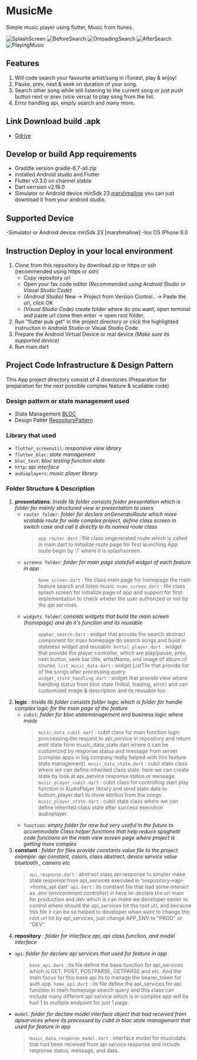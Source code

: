 # MusicMe

Simple music player using flutter, Music from Itunes.

![SplashScreen](./assets/images/splash.PNG) ![BeforeSearch](./assets/images/beforeSearch.PNG) ![OnloadingSearch](./assets/images/onloading.PNG) ![AfterSearch](./assets/images/onsearch.PNG) ![PlayingMusic](./assets/images/playingMusic.PNG)

## Features

1. Will code search your favourite artist/song in iTunes!, play & enjoy!
2. Pause, prev, next & seek on duration of your song.
3. Search other song while still listening to the current song or just push button next or prev (vice verca) to play song from the list.
4. Error handling api, empty search and many more.

## Link Download build .apk

- [Gdrive](https://drive.google.com/drive/folders/1GDyKWi5HYKpWxIc0qzZpzV_lndV4Cxec?usp=sharing)

## Develop or build App requirements

- Graddle version gradle-6.7-all.zip
- installed Android studio and Flutter
- Flutter v3.3.0 on channel stable
- Dart verrsion v2.18.0
- Simulator or Android device minSdk 23 [marshmallow](https://androidsdkoffline.blogspot.com/p/android-sdk-60-api-23-marshmallow.html) you can just download it from your android studio.

## Supported Device

-Simulator or Android device minSdk 23 [marshmallow]
-Ios OS IPhone 9.0

## Instruction Deploy in your local environment

1. Clone from this repository by download zip or https or ssh (recommended using https or ssh)
   - Copy repository url
   - Open your fav code editor _(Recommended using Android Studio or Visual Studio Code)_
   - _(Android Studio)_ New -> Project from Version Control.. -> Paste the url, click OK
   - _(Visual Studio Code)_ create folder where do you want, open terminal and paste url clone then enter -> open root folder.
2. Run "flutter pub get" in the project directory or click the highlighted instruction in Android Studio or Visual Studio Code
3. Prepare the Android Virtual Device or real device _(Make sure its supported device)_
4. Run main.dart

## Project Code Infrastructure & Design Pattern

This App project directory consist of 4 directories (Preparation for preparation for the next possible complex feature & scallable code)

### Design pattern or state management used

- State Management [BLOC](https://bloclibrary.dev/#/)
- Design Patter [RepositoryPattern](https://blog.logrocket.com/implementing-repository-pattern-flutter/#:~:text=Flutter%20developers%20use%20various%20design,widgets%20into%20private%20methods%2Fclasses.)

### Library that used

- `flutter_screenutil`: _responsive view library_
- `flutter_bloc`: _state management_
- `bloc_test`: _bloc testing function state_
- `http`: _api interface_
- `audioplayers`: _music player library_

### Folder Structure & Description

1. **presentations**: _Inside lib folder consists folder presentation which is folder for mainly structured view or presentation to users_
   - `router folder`: _folder for declare onGenerateRoute which more scalable route for wide complex project, define class screen in switch case and call it directly to its named route class_
     > `app_router.dart` : file class ongenerated route which is called in main.dart to initialize route page for first launching App route begin by '/' where it is splashscreen.
   - `screens folder`: _folder for main page statefull widget of each feature in app_
     > `home_screen.dart` : file class main page for homepage the main feature search and listen music.
     > `home_screen.dart` : file class splash screen for initialize page of app and support for first implementation to check wheter the user authorized or not by the api services.
   - `widgets folder`: _consists widgets that build the main screen (homepage) and do it's function and its reusable_
     > `appbar_search.dart` : widget that provide the search abstract component for main homepage do search songs and build in stateless widget and reusable.
     > `bottol_player.dart` : widget that provide the player controller, which are play/pause, prev, next button, seek bar title, artistName, and image of album of course.
     > `list_music_data.dart` : widget ListTile that provide list of the songs after processing query.
     > `widget_state_handling.dart` : widget that provide view where handling status from bloc state (Initial, loading, error) and can customized image & description and its reusable too.
2. **logic** : _Inside lib folder consists folder logic which is folder for handle complex logic for the main page of the feature_
   - `cubit`: _folder for bloc statemanagement and business logic where made_
     > `music_data_cubit.dart` : cubit class for main function logic proccessing the request to api_service in repository and return emit state form music_data_state.dart where it can be customized by response status and message from server (complex apps in big company really helped with this feature state management).
     > `music_data_state.dart` : cubit state class where we can define inherited class state. here we can create state by look at api_service response status or message.
     > `music_player_cubit.dart` : cubit class for controlling start play function in AudioPlayer library and send state data to bottom_player.dart to show attribut from the songs.
     > `music_player_state.dart` : cubit state class where we can define inherited class state after success execution audioplayer.
   - `function`: _empty folder for now but very useful in the future to accommodate Class helper functions that help reduce spaghetti code functions on the main view screen page where project is getting more complex_
3. **constant** : _folder for files provide constants value file to the project example: api constant, colors, class abstract, device service value bluetooth , camera etc_
   > `api_response.dart` : abstract class api response to simpler make state response from api_services executed in 'respository->api->home_api.dart'
   > `api.dart` : its constant file that had some interact as .env (environtment controller) in here im declare the url main for production and dev which is can make we developer easier to control where should the api_services hit the root url, and because this file it can be so helped to developer when want to change the root url hit by api_services, just change APP_ENV to "PROD" or "DEV".
4. **repository** : _folder for interface api, api class function, and model interface_
- `api`: _folder for declare api services that used for feature in app_
  > `base_api.dart` : its file define the base function for api_services which is GET, POST, POSTPARSE, GETPARSE and etc. And the main focus for this base api its to manage the bearer_token for auth app.
  > `home_api.dart` : its file define the api_services for api function in main homepage search query and this class can include many different api service which is in complex app will be had 1 to multiple endpoint for just 1 page.
- `model`: _folder for declare model interface object that had received from apiservices where its processed by cubit in bloc state management that used for feature in app_
  > `music_data_response_model.dart` : interface model for musicdata that had been received from api service response and include response status, message, and data.
